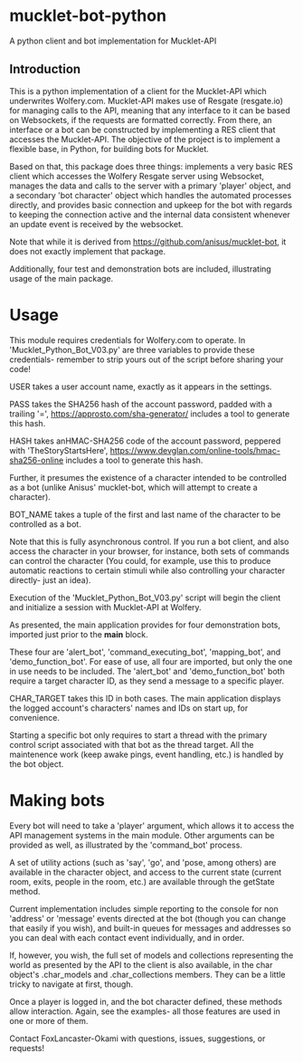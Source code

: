 # mucklet-bot-python
A python client and bot implementation for Mucklet-API

## Introduction

This is a python implementation of a client for the Mucklet-API which underwrites Wolfery.com. Mucklet-API makes use of Resgate (resgate.io) for managing calls to the API, meaning that any interface to it can be based on Websockets, if the requests are formatted correctly. From there, an interface or a bot can be constructed by implementing a RES client that accesses the Mucklet-API. The objective of the project is to implement a flexible base, in Python, for building bots for Mucklet. 

Based on that, this package does three things: implements a very basic RES client which accesses the Wolfery Resgate server using Websocket, manages the data and calls to the server with a primary 'player' object, and a secondary 'bot character' object which handles the automated processes directly, and provides basic connection and upkeep for the bot with regards to keeping the connection active and the internal data consistent whenever an update event is received by the websocket.

Note that while it is derived from https://github.com/anisus/mucklet-bot, it does not exactly implement that package.

Additionally, four test and demonstration bots are included, illustrating usage of the main package.

# Usage

This module requires credentials for Wolfery.com to operate. In 'Mucklet_Python_Bot_V03.py' are three variables to provide these credentials- remember to strip yours out of the script before sharing your code!

USER takes a user account name, exactly as it appears in the settings.

PASS takes the SHA256 hash of the account password, padded with a trailing '=', https://approsto.com/sha-generator/ includes a tool to generate this hash.

HASH takes anHMAC-SHA256 code of the account password, peppered with 'TheStoryStartsHere', https://www.devglan.com/online-tools/hmac-sha256-online includes a tool to generate this hash.

Further, it presumes the existence of a character intended to be controlled as a bot (unlike Anisus' mucklet-bot, which will attempt to create a character).

BOT_NAME takes a tuple of the first and last name of the character to be controlled as a bot. 

Note that this is fully asynchronous control. If you run a bot client, and also access the character in your browser, for instance, both sets of commands can control the character (You could, for example, use this to produce automatic reactions to certain stimuli while also controlling your character directly- just an idea).

Execution of the 'Mucklet_Python_Bot_V03.py' script will begin the client and initialize a session with Mucklet-API at Wolfery.

As presented, the main application provides for four demonstration bots, imported just prior to the __main__ block.

These four are 'alert_bot', 'command_executing_bot', 'mapping_bot', and 
'demo_function_bot'. For ease of use, all four are imported, but only the one in use needs to be included. The 'alert_bot' and 'demo_function_bot' both require a target character ID, as they send a message to a specific player.

CHAR_TARGET takes this ID in both cases. The main application displays the logged account's characters' names and IDs on start up, for convenience.

Starting a specific bot only requires to start a thread with the primary control script associated with that bot as the thread target. All the maintenence work (keep awake pings, event handling, etc.) is handled by the bot object.

# Making bots

Every bot will need to take a 'player' argument, which allows it to access the API management systems in the main module. Other arguments can be provided as well, as illustrated by the 'command_bot' process.

A set of utility actions (such as 'say', 'go', and 'pose, among others) are available in the character object, and access to the current state (current room, exits, people in the room, etc.) are available through the getState method. 

Current implementation includes simple reporting to the console for non 'address' or 'message' events directed at the bot (though you can change that easily if you wish), and built-in queues for messages and addresses so you can deal with each contact event individually, and in order.

If, however, you wish, the full set of models and collections representing the world as presented by the API to the client is also available, in the char object's .char_models and .char_collections members. They can be a little tricky to navigate at first, though. 

Once a player is logged in, and the bot character defined, these methods allow interaction. Again, see the examples- all those features are used in one or more of them.

Contact FoxLancaster-Okami with questions, issues, suggestions, or requests!



